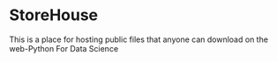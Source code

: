 # StoreHouse
This is a place for hosting public files that anyone can download on the web-Python For Data Science
